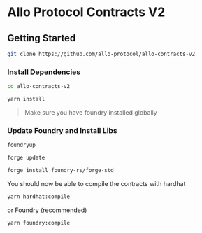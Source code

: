 # Allo Protocol Contracts V2

## Getting Started
```bash
git clone https://github.com/allo-protocol/allo-contracts-v2
```

### Install Dependencies

```bash
cd allo-contracts-v2

yarn install
```

> Make sure you have foundry installed globally
### Update Foundry and Install Libs
```bash
foundryup

forge update

forge install foundry-rs/forge-std
```

You should now be able to compile the contracts with hardhat
```bash
yarn hardhat:compile
```
or Foundry (recommended)
```bash
yarn foundry:compile
```


